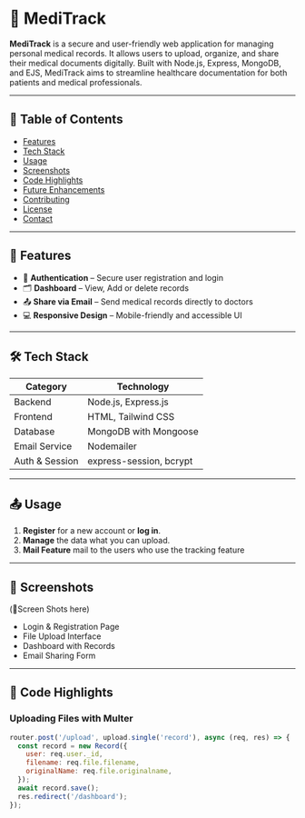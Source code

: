 # 🏥 MediTrack

**MediTrack** is a secure and user-friendly web application for managing personal medical records. It allows users to upload, organize, and share their medical documents digitally. Built with Node.js, Express, MongoDB, and EJS, MediTrack aims to streamline healthcare documentation for both patients and medical professionals.

---

## 📌 Table of Contents

- [Features](#features)
- [Tech Stack](#tech-stack)
- [Usage](#usage)
- [Screenshots](#screenshots)
- [Code Highlights](#code-highlights)
- [Future Enhancements](#future-enhancements)
- [Contributing](#contributing)
- [License](#license)
- [Contact](#contact)

---

## 🚀 Features

- 🔐 **Authentication** – Secure user registration and login
- 🗂️ **Dashboard** – View, Add or delete records
- 📤 **Share via Email** – Send medical records directly to doctors
- 💻 **Responsive Design** – Mobile-friendly and accessible UI

---

## 🛠️ Tech Stack

| Category     | Technology              |
|--------------|--------------------------|
| Backend      | Node.js, Express.js      |
| Frontend     | HTML, Tailwind CSS       |
| Database     | MongoDB with Mongoose    |
| Email Service| Nodemailer               |
| Auth & Session | express-session, bcrypt |

---

## 📤 Usage

1. **Register** for a new account or **log in**.
2. **Manage** the data what you can upload.
3. **Mail Feature** mail to the users who use the tracking feature

---

## 📸 Screenshots

(📸Screen Shots here)
- Login & Registration Page  
- File Upload Interface  
- Dashboard with Records  
- Email Sharing Form  

---

## 🧩 Code Highlights

### Uploading Files with Multer

```javascript
router.post('/upload', upload.single('record'), async (req, res) => {
  const record = new Record({
    user: req.user._id,
    filename: req.file.filename,
    originalName: req.file.originalname,
  });
  await record.save();
  res.redirect('/dashboard');
});
